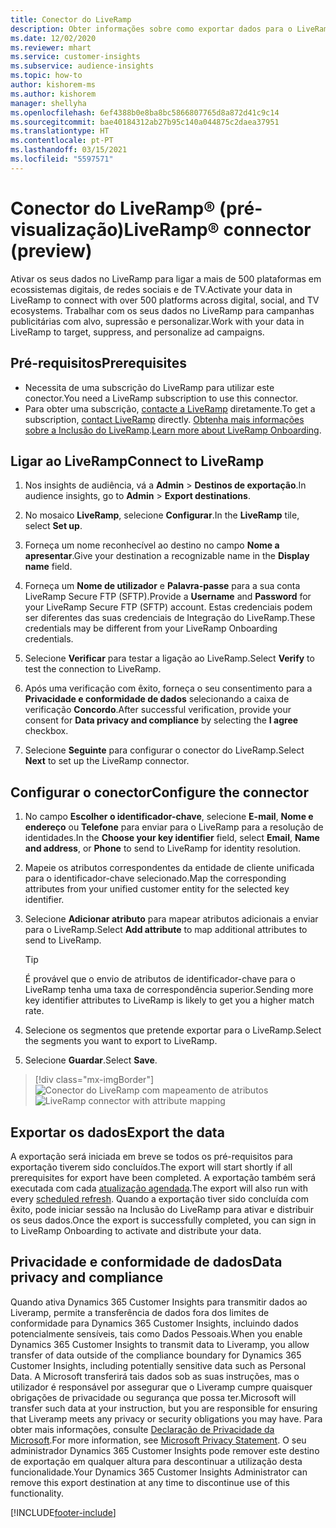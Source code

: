 ```yaml
---
title: Conector do LiveRamp
description: Obter informações sobre como exportar dados para o LiveRamp.
ms.date: 12/02/2020
ms.reviewer: mhart
ms.service: customer-insights
ms.subservice: audience-insights
ms.topic: how-to
author: kishorem-ms
ms.author: kishorem
manager: shellyha
ms.openlocfilehash: 6ef4388b0e8ba8bc5866807765d8a872d41c9c14
ms.sourcegitcommit: bae40184312ab27b95c140a044875c2daea37951
ms.translationtype: HT
ms.contentlocale: pt-PT
ms.lasthandoff: 03/15/2021
ms.locfileid: "5597571"
---
```

# <a name="liverampreg-connector-preview"></a><span data-ttu-id="8d4fb-103">Conector do LiveRamp&reg; (pré-visualização)</span><span class="sxs-lookup"><span data-stu-id="8d4fb-103">LiveRamp&reg; connector (preview)</span></span>

<span data-ttu-id="8d4fb-104">Ativar os seus dados no LiveRamp para ligar a mais de 500 plataformas em ecossistemas digitais, de redes sociais e de TV.</span><span class="sxs-lookup"><span data-stu-id="8d4fb-104">Activate your data in LiveRamp to connect with over 500 platforms across digital, social, and TV ecosystems.</span></span> <span data-ttu-id="8d4fb-105">Trabalhar com os seus dados no LiveRamp para campanhas publicitárias com alvo, supressão e personalizar.</span><span class="sxs-lookup"><span data-stu-id="8d4fb-105">Work with your data in LiveRamp to target, suppress, and personalize ad campaigns.</span></span>

## <a name="prerequisites"></a><span data-ttu-id="8d4fb-106">Pré-requisitos</span><span class="sxs-lookup"><span data-stu-id="8d4fb-106">Prerequisites</span></span>

- <span data-ttu-id="8d4fb-107">Necessita de uma subscrição do LiveRamp para utilizar este conector.</span><span class="sxs-lookup"><span data-stu-id="8d4fb-107">You need a LiveRamp subscription to use this connector.</span></span>
- <span data-ttu-id="8d4fb-108">Para obter uma subscrição, [contacte a LiveRamp](https://liveramp.com/contact/) diretamente.</span><span class="sxs-lookup"><span data-stu-id="8d4fb-108">To get a subscription, [contact LiveRamp](https://liveramp.com/contact/) directly.</span></span> <span data-ttu-id="8d4fb-109">[Obtenha mais informações sobre a Inclusão do LiveRamp](https://liveramp.com/our-platform/data-onboarding/).</span><span class="sxs-lookup"><span data-stu-id="8d4fb-109">[Learn more about LiveRamp Onboarding](https://liveramp.com/our-platform/data-onboarding/).</span></span>

## <a name="connect-to-liveramp"></a><span data-ttu-id="8d4fb-110">Ligar ao LiveRamp</span><span class="sxs-lookup"><span data-stu-id="8d4fb-110">Connect to LiveRamp</span></span>

1. <span data-ttu-id="8d4fb-111">Nos insights de audiência, vá a **Admin** > **Destinos de exportação**.</span><span class="sxs-lookup"><span data-stu-id="8d4fb-111">In audience insights, go to **Admin** > **Export destinations**.</span></span>

1. <span data-ttu-id="8d4fb-112">No mosaico **LiveRamp**, selecione **Configurar**.</span><span class="sxs-lookup"><span data-stu-id="8d4fb-112">In the **LiveRamp** tile, select **Set up**.</span></span>

1. <span data-ttu-id="8d4fb-113">Forneça um nome reconhecível ao destino no campo **Nome a apresentar**.</span><span class="sxs-lookup"><span data-stu-id="8d4fb-113">Give your destination a recognizable name in the **Display name** field.</span></span>

1. <span data-ttu-id="8d4fb-114">Forneça um **Nome de utilizador** e **Palavra-passe** para a sua conta LiveRamp Secure FTP (SFTP).</span><span class="sxs-lookup"><span data-stu-id="8d4fb-114">Provide a **Username** and **Password** for your LiveRamp Secure FTP (SFTP) account.</span></span>
<span data-ttu-id="8d4fb-115">Estas credenciais podem ser diferentes das suas credenciais de Integração do LiveRamp.</span><span class="sxs-lookup"><span data-stu-id="8d4fb-115">These credentials may be different from your LiveRamp Onboarding credentials.</span></span>

1. <span data-ttu-id="8d4fb-116">Selecione **Verificar** para testar a ligação ao LiveRamp.</span><span class="sxs-lookup"><span data-stu-id="8d4fb-116">Select **Verify** to test the connection to LiveRamp.</span></span>

1. <span data-ttu-id="8d4fb-117">Após uma verificação com êxito, forneça o seu consentimento para a **Privacidade e conformidade de dados** selecionando a caixa de verificação **Concordo**.</span><span class="sxs-lookup"><span data-stu-id="8d4fb-117">After successful verification, provide your consent for **Data privacy and compliance** by selecting the **I agree** checkbox.</span></span>

1. <span data-ttu-id="8d4fb-118">Selecione **Seguinte** para configurar o conector do LiveRamp.</span><span class="sxs-lookup"><span data-stu-id="8d4fb-118">Select **Next** to set up the LiveRamp connector.</span></span>

## <a name="configure-the-connector"></a><span data-ttu-id="8d4fb-119">Configurar o conector</span><span class="sxs-lookup"><span data-stu-id="8d4fb-119">Configure the connector</span></span>

1. <span data-ttu-id="8d4fb-120">No campo **Escolher o identificador-chave**, selecione **E-mail**, **Nome e endereço** ou **Telefone** para enviar para o LiveRamp para a resolução de identidades.</span><span class="sxs-lookup"><span data-stu-id="8d4fb-120">In the **Choose your key identifier** field, select **Email**,  **Name and address**, or **Phone** to send to LiveRamp for identity resolution.</span></span>

1. <span data-ttu-id="8d4fb-121">Mapeie os atributos correspondentes da entidade de cliente unificada para o identificador-chave selecionado.</span><span class="sxs-lookup"><span data-stu-id="8d4fb-121">Map the corresponding attributes from your unified customer entity for the selected key identifier.</span></span>

1. <span data-ttu-id="8d4fb-122">Selecione **Adicionar atributo** para mapear atributos adicionais a enviar para o LiveRamp.</span><span class="sxs-lookup"><span data-stu-id="8d4fb-122">Select **Add attribute** to map additional attributes to send to LiveRamp.</span></span>

   > [!TIP]
   > <span data-ttu-id="8d4fb-123">É provável que o envio de atributos de identificador-chave para o LiveRamp tenha uma taxa de correspondência superior.</span><span class="sxs-lookup"><span data-stu-id="8d4fb-123">Sending more key identifier attributes to LiveRamp is likely to get you a higher match rate.</span></span>

1. <span data-ttu-id="8d4fb-124">Selecione os segmentos que pretende exportar para o LiveRamp.</span><span class="sxs-lookup"><span data-stu-id="8d4fb-124">Select the segments you want to export to LiveRamp.</span></span>

1. <span data-ttu-id="8d4fb-125">Selecione **Guardar**.</span><span class="sxs-lookup"><span data-stu-id="8d4fb-125">Select **Save**.</span></span>

> [!div class="mx-imgBorder"]
> <span data-ttu-id="8d4fb-126">![Conector do LiveRamp com mapeamento de atributos](media/export-liveramp-segments.png "Conector do LiveRamp com mapeamento de atributos")</span><span class="sxs-lookup"><span data-stu-id="8d4fb-126">![LiveRamp connector with attribute mapping](media/export-liveramp-segments.png "LiveRamp connector with attribute mapping")</span></span>

## <a name="export-the-data"></a><span data-ttu-id="8d4fb-127">Exportar os dados</span><span class="sxs-lookup"><span data-stu-id="8d4fb-127">Export the data</span></span>

<span data-ttu-id="8d4fb-128">A exportação será iniciada em breve se todos os pré-requisitos para exportação tiverem sido concluídos.</span><span class="sxs-lookup"><span data-stu-id="8d4fb-128">The export will start shortly if all prerequisites for export have been completed.</span></span> <span data-ttu-id="8d4fb-129">A exportação também será executada com cada [atualização agendada](system.md#schedule-tab).</span><span class="sxs-lookup"><span data-stu-id="8d4fb-129">The export will also run with every [scheduled refresh](system.md#schedule-tab).</span></span>
<span data-ttu-id="8d4fb-130">Quando a exportação tiver sido concluída com êxito, pode iniciar sessão na Inclusão do LiveRamp para ativar e distribuir os seus dados.</span><span class="sxs-lookup"><span data-stu-id="8d4fb-130">Once the export is successfully completed, you can sign in to LiveRamp Onboarding to activate and distribute your data.</span></span>

## <a name="data-privacy-and-compliance"></a><span data-ttu-id="8d4fb-131">Privacidade e conformidade de dados</span><span class="sxs-lookup"><span data-stu-id="8d4fb-131">Data privacy and compliance</span></span>

<span data-ttu-id="8d4fb-132">Quando ativa Dynamics 365 Customer Insights para transmitir dados ao Liveramp, permite a transferência de dados fora dos limites de conformidade para Dynamics 365 Customer Insights, incluindo dados potencialmente sensíveis, tais como Dados Pessoais.</span><span class="sxs-lookup"><span data-stu-id="8d4fb-132">When you enable Dynamics 365 Customer Insights to transmit data to Liveramp, you allow transfer of data outside of the compliance boundary for Dynamics 365 Customer Insights, including potentially sensitive data such as Personal Data.</span></span> <span data-ttu-id="8d4fb-133">A Microsoft transferirá tais dados sob as suas instruções, mas o utilizador é responsável por assegurar que o Liveramp cumpre quaisquer obrigações de privacidade ou segurança que possa ter.</span><span class="sxs-lookup"><span data-stu-id="8d4fb-133">Microsoft will transfer such data at your instruction, but you are responsible for ensuring that Liveramp meets any privacy or security obligations you may have.</span></span> <span data-ttu-id="8d4fb-134">Para obter mais informações, consulte [Declaração de Privacidade da Microsoft](https://go.microsoft.com/fwlink/?linkid=396732).</span><span class="sxs-lookup"><span data-stu-id="8d4fb-134">For more information, see [Microsoft Privacy Statement](https://go.microsoft.com/fwlink/?linkid=396732).</span></span>
<span data-ttu-id="8d4fb-135">O seu administrador Dynamics 365 Customer Insights pode remover este destino de exportação em qualquer altura para descontinuar a utilização desta funcionalidade.</span><span class="sxs-lookup"><span data-stu-id="8d4fb-135">Your Dynamics 365 Customer Insights Administrator can remove this export destination at any time to discontinue use of this functionality.</span></span>

[!INCLUDE[footer-include](../includes/footer-banner.md)]